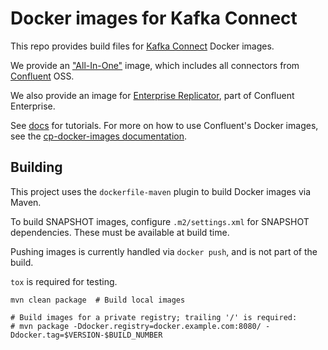 # Docker images for Kafka Connect

This repo provides build files for [Kafka Connect](https://www.confluent.io/product/connectors/) Docker images.

We provide an ["All-In-One"](https://hub.docker.com/r/confluentinc/cp-kafka-connect/) image, which includes all connectors from [Confluent](https://www.confluent.io) OSS.

We also provide an image for [Enterprise Replicator](https://hub.docker.com/r/confluentinc/cp-enterprise-replicator/), part of Confluent Enterprise.

See [docs](docs/) for tutorials. For more on how to use Confluent's Docker images, see the [cp-docker-images documentation](http://docs.confluent.io/current/cp-docker-images/docs/index.html).

## Building

This project uses the `dockerfile-maven` plugin to build Docker images via Maven.

To build SNAPSHOT images, configure `.m2/settings.xml` for SNAPSHOT dependencies. These must be available at build time.

Pushing images is currently handled via `docker push`, and is not part of the build.

`tox` is required for testing.

```
mvn clean package  # Build local images

# Build images for a private registry; trailing '/' is required:
# mvn package -Ddocker.registry=docker.example.com:8080/ -Ddocker.tag=$VERSION-$BUILD_NUMBER
```
